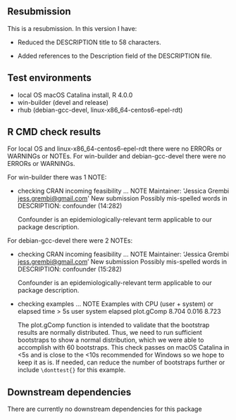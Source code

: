 ## Resubmission
This is a resubmission. In this version I have:

* Reduced the DESCRIPTION title to 58 characters.

* Added references to the Description field of the DESCRIPTION file.

## Test environments
* local OS macOS Catalina install, R 4.0.0
* win-builder (devel and release)
* rhub (debian-gcc-devel, linux-x86_64-centos6-epel-rdt)

## R CMD check results
For local OS and linux-x86_64-centos6-epel-rdt there were no ERRORs or WARNINGs or NOTEs. 
For win-builder and debian-gcc-devel there were no ERRORs or WARNINGs.

For win-builder there was 1 NOTE:
* checking CRAN incoming feasibility ... NOTE
  Maintainer: 'Jessica Grembi <jess.grembi@gmail.com>'
  New submission
  Possibly mis-spelled words in DESCRIPTION:
  confounder (14:282)
  
  Confounder is an epidemiologically-relevant term applicable to our package description.


For debian-gcc-devel there were 2 NOTEs:
* checking CRAN incoming feasibility ... NOTE
  Maintainer: ‘Jessica Grembi <jess.grembi@gmail.com>’
  New submission
  Possibly mis-spelled words in DESCRIPTION:
  confounder (15:282)

  Confounder is an epidemiologically-relevant term applicable to our package description.
  
* checking examples ... NOTE
  Examples with CPU (user + system) or elapsed time > 5s
               user system elapsed
  plot.gComp  8.704 0.016   8.723
 

  The plot.gComp function is intended to validate that the bootstrap results are normally distributed.  Thus,   we need to run sufficient bootstraps to show a normal distribution, which we were able to accomplish with 60   bootstraps. This check passes on macOS Catalina in <5s and is close to the <10s recommended for Windows so    we hope to keep it as is. If needed, can reduce the number of bootstraps further or include `\donttest{}`     for this example. 
  


## Downstream dependencies
There are currently no downstream dependencies for this package